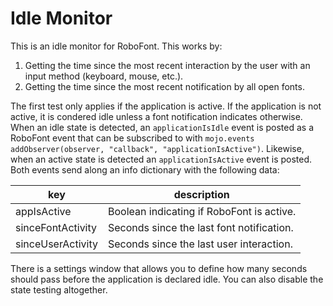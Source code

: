 # Idle Monitor

This is an idle monitor for RoboFont. This works by:

1. Getting the time since the most recent interaction by the user with an input method (keyboard, mouse, etc.).
2. Getting the time since the most recent notification by all open fonts.

The first test only applies if the application is active. If the application is not active, it is condered idle unless a font notification indicates otherwise. When an idle state is detected, an `applicationIsIdle` event is posted as a RoboFont event that can be subscribed to with `mojo.events addObserver(observer, "callback", "applicationIsActive")`. Likewise, when an active state is detected an `applicationIsActive` event is posted. Both events send along an info dictionary with the following data:

| key | description |
| --- | ----------- |
| appIsActive| Boolean indicating if RoboFont is active. |
| sinceFontActivity | Seconds since the last font notification. |
| sinceUserActivity | Seconds since the last user interaction. |

There is a settings window that allows you to define how many seconds should pass before the application is declared idle. You can also disable the state testing altogether.